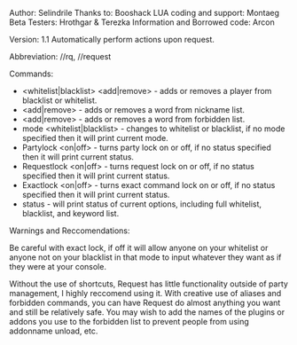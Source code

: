 Author: Selindrile
Thanks to: Booshack
LUA coding and support: Montaeg
Beta Testers: Hrothgar & Terezka
Information and Borrowed code: Arcon

Version: 1.1
Automatically perform actions upon request.

Abbreviation: //rq, //request

Commands:
* <whitelist|blacklist> <add|remove> <player> - adds or removes a player from blacklist or whitelist.
* <nickname> <add|remove> <word> - adds or removes a word from nickname list.
* <forbidden> <add|remove> <word> - adds or removes a word from forbidden list.
* mode <whitelist|blacklist> - changes to whitelist or blacklist, if no mode specified then it will print current mode.
* Partylock <on|off> - turns party lock on or off, if no status specified then it will print current status.
* Requestlock <on|off> - turns request lock on or off, if no status specified then it will print current status.
* Exactlock <on|off> - turns exact command lock on or off, if no status specified then it will print current status.
* status - will print status of current options, including full whitelist, blacklist, and keyword list.

Warnings and Reccomendations:

Be careful with exact lock, if off it will allow anyone on your whitelist or anyone not on your blacklist in that mode to
input whatever they want as if they were at your console.

Without the use of shortcuts, Request has little functionality outside of party management, I highly reccomend using it.
With creative use of aliases and forbidden commands, you can have Request do almost anything you want and still be relatively safe.
You may wish to add the names of the plugins or addons you use to the forbidden list to prevent people from using addonname unload, etc.